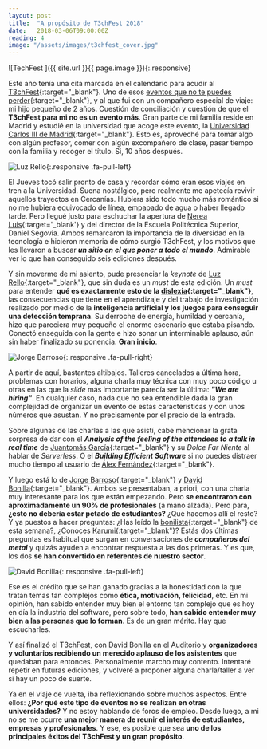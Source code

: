 ```yaml
---
layout: post
title:  "A propósito de T3chFest 2018"
date:   2018-03-06T09:00:00Z
reading: 4
image: "/assets/images/t3chfest_cover.jpg"
---
```


![TechFest ]({{ site.url }}{{ page.image }}){:.responsive}

Este año tenía una cita marcada en el calendario para acudir al [T3chFest](https://t3chfest.uc3m.es/2018/){:target="_blank"}. Uno de esos [eventos que no te puedes perder](https://www.genbetadev.com/formacion/los-15-eventos-para-desarrolladores-en-espana-que-no-te-puedes-perder-en-2018){:target="_blank"}, y al que fui con un compañero especial de viaje: mi hijo pequeño de 2 años. Cuestión de conciliación y cuestión de que el **T3chFest para mi no es un evento más**. Gran parte de mi familia reside en Madrid y estudié en la universidad que acoge este evento, la [Universidad Carlos III de Madrid](https://www.uc3m.es/Inicio){:target="_blank"}. Esto es, aproveché para tomar algo con algún profesor, comer con algún excompañero de clase, pasar tiempo con la familia y recoger el título. Si, 10 años después.

<!--more-->

![Luz Rello ]({{site.url}}/assets/images/t3chfest_luz_rello.jpg){:.responsive .fa-pull-left}

El Jueves tocó salir pronto de casa y recordar cómo eran esos viajes en tren a la Universidad. Suena nostálgico, pero realmente me apetecía revivir aquellos trayectos en Cercanías. Hubiera sido todo mucho más romántico si no me hubiera equivocado de línea, empapado de agua o haber llegado tarde. Pero llegué justo para eschuchar la apertura de [Nerea Luis](https://twitter.com/sailormercury91){:target='_blank'} y del director de la Escuela Politécnica Superior, Daniel Segovia. Ambos remarcaron la importancia de la diversidad en la tecnología e hicieron memoria de cómo surgió T3chFest, y los motivos que les llevaron a buscar ***un sitio en el que poner a todo el mundo***. Admirable ver lo que han conseguido seis ediciones después.

Y sin moverme de mi asiento, pude presenciar la *keynote* de [Luz Rello](https://twitter.com/luzrello){:target="_blank"}, que sin duda es un *must* de esta edición. Un *must* para entender **qué es exactamente esto de la [dislexia](https://changedyslexia.org/){:target="_blank"}**, las consecuencias que tiene en el aprendizaje y del trabajo de investigación realizado por medio de la **inteligencia artificial y los juegos para conseguir una detección temprana**. Su derroche de energía, humildad y cercanía, hizo que pareciera muy pequeño el enorme escenario que estaba pisando. Conectó enseguida con la gente e hizo sonar un interminable aplauso, aún sin haber finalizado su ponencia. **Gran inicio**.

![Jorge Barroso]({{site.url}}/assets/images/t3chfest_jorge_barroso.jpg){:.responsive .fa-pull-right}

A partir de aquí, bastantes altibajos. Talleres cancelados a última hora, problemas con horarios, alguna charla muy técnica con muy poco código u otras en las que la *slide* más importante parecía ser la última: ***"We are hiring"***. En cualquier caso, nada que no sea entendible dada la gran complejidad de organizar un evento de estas características y con unos números que asustan. Y no precisamente por el precio de la entrada.

Sobre algunas de las charlas a las que asistí, cabe mencionar la grata sorpresa de dar con el ***Analysis of the feeling of the attendees to a talk in real time*** de [Juantomás García](https://twitter.com/@juantomas){:target="_blank"} y su *Dolce Far Niente* al hablar de *Serverless*. O el ***Building Efficient Software*** si no puedes distraer mucho tiempo al usuario de [Álex Fernández](https://twitter.com/@pinchito){:target="_blank"}.

Y luego está lo de [Jorge Barroso](https://twitter.com/flipper83){:target="_blank"} y [David Bonilla](https://twitter.com/david_bonilla){:target="_blank"}. Ambos se presentaban, a priori, con una charla muy interesante para los que están empezando. Pero **se encontraron con aproximadamente un 90% de profesionales** (a mano alzada). Pero para, **¿esto no debería estar petado de estudiantes?** ¿Qué hacemos allí el resto? Y ya puestos a hacer preguntas: ¿Has leído la [bonilista](http://bonillaware.us2.list-manage.com/subscribe?u=374c664073e1a1fa3deca53b4&id=e67967d43f){:target="_blank"} de esta semana?, ¿Conoces [Karumi](http://www.karumi.com/){:target="_blank"}?
Estás dos últimas preguntas es habitual que surgan en conversaciones de ***compañeros del metal*** y quizás ayuden a encontrar respuesta a las dos primeras. Y es que, los dos **se han convertido en referentes de nuestro sector**.

![David Bonilla]({{site.url}}/assets/images/t3chfest_david_bonilla.jpg){:.responsive .fa-pull-left}

Ese es el crédito que se han ganado gracias a la honestidad con la que tratan temas tan complejos como **ética, motivación, felicidad**, etc. En mi opinión, han sabido entender muy bien el entorno tan complejo que es hoy en día la industria del software, pero sobre todo, **han sabido entender muy bien a las personas que lo forman**. Es de un gran mérito. Hay que escucharles.

Y así finalizó el T3chFest, con David Bonilla en el Auditorio y **organizadores y voluntarios recibiendo un merecido aplauso de los asistentes** que quedaban para entonces. Personalmente marcho muy contento. Intentaré repetir en futuras ediciones, y volveré a proponer alguna charla/taller a ver si hay un poco de suerte.

Ya en el viaje de vuelta, iba reflexionando sobre muchos aspectos. Entre ellos: **¿Por qué este tipo de eventos no se realizan en otras universidades?** Y no estoy hablando de foros de empleo. Desde luego, a mi no se me ocurre **una mejor manera de reunir el interés de estudiantes, empresas y profesionales**. Y ese, es posible que sea **uno de los principales éxitos del T3chFest y un gran propósito**.
